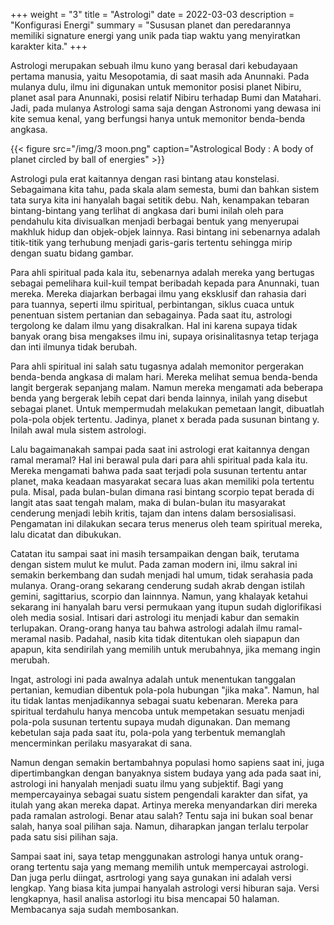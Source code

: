 +++
weight = "3"
title = "Astrologi"
date = 2022-03-03
description = "Konfigurasi Energi"
summary = "Sususan planet dan peredarannya memiliki signature energi yang unik pada tiap waktu yang menyiratkan karakter kita."
+++

Astrologi merupakan sebuah ilmu kuno yang berasal dari kebudayaan pertama manusia, yaitu Mesopotamia, di saat masih ada Anunnaki. Pada mulanya dulu, ilmu ini digunakan untuk memonitor posisi planet Nibiru, planet asal para Anunnaki, posisi relatif Nibiru terhadap Bumi dan Matahari. Jadi, pada mulanya Astrologi sama saja dengan Astronomi yang dewasa ini kite semua kenal, yang berfungsi hanya untuk memonitor benda-benda angkasa.

{{< figure src="/img/3 moon.png" caption="Astrological Body : A body of planet circled by ball of energies" >}}

Astrologi pula erat kaitannya dengan rasi bintang atau konstelasi. Sebagaimana kita tahu, pada skala alam semesta, bumi dan bahkan sistem tata surya kita ini hanyalah bagai setitik debu. Nah, kenampakan tebaran bintang-bintang yang terlihat di angkasa dari bumi inilah oleh para pendahulu kita divisualkan menjadi berbagai bentuk yang menyerupai makhluk hidup dan objek-objek lainnya. Rasi bintang ini sebenarnya adalah titik-titik yang terhubung menjadi garis-garis tertentu sehingga mirip dengan suatu bidang gambar.

Para ahli spiritual pada kala itu, sebenarnya adalah mereka yang bertugas sebagai pemelihara kuil-kuil tempat beribadah kepada para Anunnaki, tuan mereka. Mereka diajarkan berbagai ilmu yang eksklusif dan rahasia dari para tuannya, seperti ilmu spiritual, perbintangan, siklus cuaca untuk penentuan sistem pertanian dan sebagainya. Pada saat itu, astrologi tergolong ke dalam ilmu yang disakralkan. Hal ini karena supaya tidak banyak orang bisa mengakses ilmu ini, supaya orisinalitasnya tetap terjaga dan inti ilmunya tidak berubah.

Para ahli spiritual ini salah satu tugasnya adalah memonitor pergerakan benda-benda angkasa di malam hari. Mereka melihat semua benda-benda langit bergerak sepanjang malam. Namun mereka mengamati ada beberapa benda yang bergerak lebih cepat dari benda lainnya, inilah yang disebut sebagai planet. Untuk mempermudah melakukan pemetaan langit, dibuatlah pola-pola objek tertentu. Jadinya, planet x berada pada susunan bintang y. Inilah awal mula sistem astrologi.

Lalu bagaimanakah sampai pada saat ini astrologi erat kaitannya dengan ramal meramal? Hal ini berawal pula dari para ahli spiritual pada kala itu. Mereka mengamati bahwa pada saat terjadi pola susunan tertentu antar planet, maka keadaan masyarakat secara luas akan memiliki pola tertentu pula. Misal, pada bulan-bulan dimana rasi bintang scorpio tepat berada di langit atas saat tengah malam, maka di bulan-bulan itu masyarakat cenderung menjadi lebih kritis, tajam dan intens dalam bersosialisasi. Pengamatan ini dilakukan secara terus menerus oleh team spiritual mereka, lalu dicatat dan dibukukan.

Catatan itu sampai saat ini masih tersampaikan dengan baik, terutama dengan sistem mulut ke mulut. Pada zaman modern ini, ilmu sakral ini semakin berkembang dan sudah menjadi hal umum, tidak serahasia pada mulanya. Orang-orang sekarang cenderung sudah akrab dengan istilah gemini, sagittarius, scorpio dan lainnnya. Namun, yang khalayak ketahui sekarang ini hanyalah baru versi permukaan yang itupun sudah diglorifikasi oleh media sosial. Intisari dari astrologi itu menjadi kabur dan semakin terlupakan. Orang-orang hanya tau bahwa astrologi adalah ilmu ramal-meramal nasib. Padahal, nasib kita tidak ditentukan oleh siapapun dan apapun, kita sendirilah yang memilih untuk merubahnya, jika memang ingin merubah.

Ingat, astrologi ini pada awalnya adalah untuk menentukan tanggalan pertanian, kemudian dibentuk pola-pola hubungan "jika maka". Namun, hal itu tidak lantas menjadikannya sebagai suatu kebenaran. Mereka para spiritual terdahulu hanya mencoba untuk mempetakan sesuatu menjadi pola-pola susunan tertentu supaya mudah digunakan. Dan memang kebetulan saja pada saat itu, pola-pola yang terbentuk memanglah mencerminkan perilaku masyarakat di sana.

Namun dengan semakin bertambahnya populasi homo sapiens saat ini, juga dipertimbangkan dengan banyaknya sistem budaya yang ada pada saat ini, astrologi ini hanyalah menjadi suatu ilmu yang subjektif. Bagi yang mempercayainya sebagai suatu sistem pengendali karakter dan sifat, ya itulah yang akan mereka dapat. Artinya mereka menyandarkan diri mereka pada ramalan astrologi. Benar atau salah? Tentu saja ini bukan soal benar salah, hanya soal pilihan saja. Namun, diharapkan jangan terlalu terpolar pada satu sisi pilihan saja.

Sampai saat ini, saya tetap menggunakan astrologi hanya untuk orang-orang tertentu saja yang memang memilih untuk mempercayai astrologi. Dan juga perlu diingat, asrtrologi yang saya gunakan ini adalah versi lengkap. Yang biasa kita jumpai hanyalah astrologi versi hiburan saja. Versi lengkapnya, hasil analisa astorlogi itu bisa mencapai 50 halaman. Membacanya saja sudah membosankan.